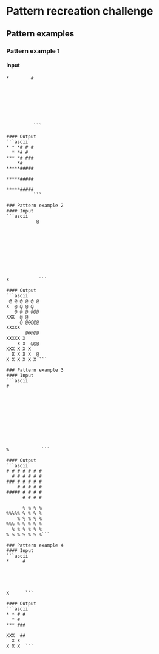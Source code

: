 # Pattern recreation challenge

## Pattern examples

### Pattern example 1
#### Input
```ascii
*        #
          
          
          
          
          
          
          
          
          ```

#### Output
```ascii
* * *# # #
  * *# #  
*** *# ###
    *#    
*****#####
          
*****#####
          
*****#####
          ```

### Pattern example 2
#### Input
```ascii
           @
            
            
            
            
            
            
            
            
            
            
X           ```

#### Output
```ascii
 @ @ @ @ @ @
X  @ @ @ @  
   @ @ @ @@@
XXX  @ @    
     @ @@@@@
XXXXX       
       @@@@@
XXXXX X     
    X X  @@@
XXX X X X   
  X X X X  @
X X X X X X ```

### Pattern example 3
#### Input
```ascii
#            
             
             
             
             
             
             
             
             
             
             
             
%            ```

#### Output
```ascii
# # # # # # #
  # # # # # #
### # # # # #
    # # # # #
##### # # # #
      # # # #
             
      % % % %
%%%%% % % % %
    % % % % %
%%% % % % % %
  % % % % % %
% % % % % % %```

### Pattern example 4
#### Input
```ascii
*     #
       
       
       
       
       
X      ```

#### Output
```ascii
* * # #
  * #  
*** ###
       
XXX  ##
  X X  
X X X  ```

